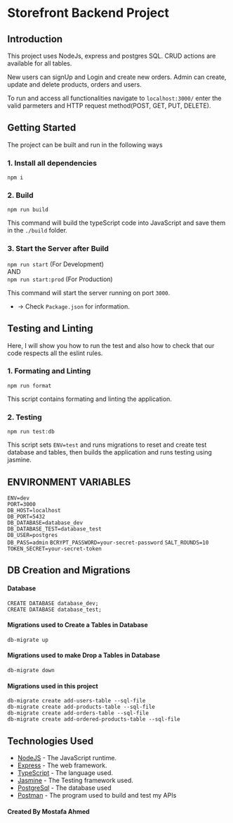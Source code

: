 # Storefront Backend Project

## Introduction

This project uses NodeJs, express and postgres SQL. CRUD actions are available for all tables.

 New users can signUp and Login and create new orders. Admin can create, update and delete products, orders and users. 

 To run and access all functionalities navigate to `localhost:3000/` enter the valid parmeters and HTTP request method(POST, GET, PUT, DELETE).


## Getting Started

The project can be built and run in the following ways

### 1. Install all dependencies

`npm i`

### 2. Build

`npm run build`

This command will build the typeScript code into JavaScript and save them in the `./build` folder.

### 3. Start the Server after Build

`npm run start` (For Development)  
 AND  
`npm run start:prod` (For Production)

This command will start the server running on port `3000`.

* -> Check `Package.json` for information.

## Testing and Linting

Here, I will show you how to run the test and also how to check that our code respects all the eslint rules.

### 1. Formating and Linting

`npm run format`

This script contains formating and linting the application.

### 2. Testing

`npm run test:db`

This script sets `ENV=test` and runs migrations to reset and create test database and tables, then builds the application and runs testing using jasmine.
## ENVIRONMENT VARIABLES 
`ENV=dev`  
`PORT=3000`  
`DB_HOST=localhost`     
`DB_PORT=5432`  
`DB_DATABASE=database_dev`  
`DB_DATABASE_TEST=database_test`   
`DB_USER=postgres`  
`DB_PASS=admin`
`BCRYPT_PASSWORD=your-secret-password`
`SALT_ROUNDS=10`  
`TOKEN_SECRET=your-secret-token`

##   DB Creation and Migrations
#### Database
`CREATE DATABASE database_dev;`   
`CREATE DATABASE database_test;`

#### Migrations used to Create a Tables in Database
`db-migrate up`

#### Migrations used to make Drop a Tables in Database
`db-migrate down`

#### Migrations used in this project

`db-migrate create add-users-table --sql-file`  
`db-migrate create add-products-table --sql-file`  
`db-migrate create add-orders-table --sql-file`  
`db-migrate create add-ordered-products-table --sql-file`

## Technologies Used

- [NodeJS](https://nodejs.org/en/) - The JavaScript runtime.
- [Express](https://expressjs.com/) - The web framework.
- [TypeScript](https://www.typescriptlang.org/) - The language used.
- [Jasmine](https://jasmine.github.io/) - The Testing framework used.
- [PostgreSql](https://www.postgresql.org/) - The database used
- [Postman](https://www.postman.com/) - The program used to build and test my APIs

#### Created By Mostafa Ahmed


